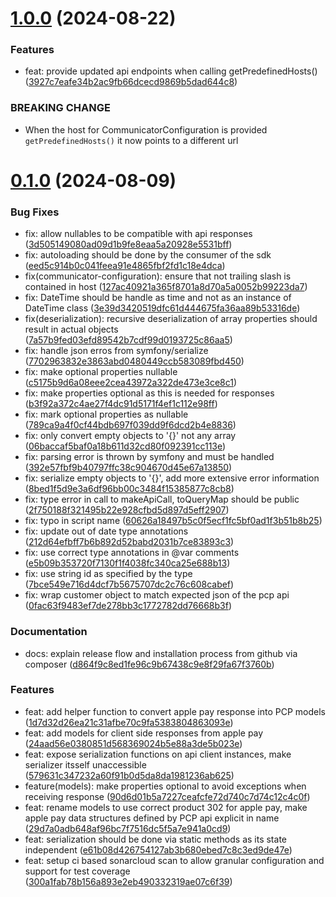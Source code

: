 # [1.0.0](https://github.com/PAYONE-GmbH/PCP-ServerSDK-php/compare/v0.1.0...v1.0.0) (2024-08-22)
### Features
* feat: provide updated api endpoints when calling getPredefinedHosts() ([3927c7eafe34b2ac9fb66dcecd9869b5dad644c8](https://github.com/PAYONE-GmbH/PCP-ServerSDK-php/commit/3927c7eafe34b2ac9fb66dcecd9869b5dad644c8))

### BREAKING CHANGE

* When the host for CommunicatorConfiguration is provided
`getPredefinedHosts()` it now points to a different url
# [0.1.0](https://github.com/PAYONE-GmbH/PCP-ServerSDK-php/compare/f7fc619bdc3a01a86a4d29d23946fa29d520fa31...v0.1.0) (2024-08-09)
### Bug Fixes
* fix: allow nullables to be compatible with api responses ([3d505149080ad09d1b9fe8eaa5a20928e5531bff](https://github.com/PAYONE-GmbH/PCP-ServerSDK-php/commit/3d505149080ad09d1b9fe8eaa5a20928e5531bff))
* fix: autoloading should be done by the consumer of the sdk ([eed5c914b0c041feea91e4865fbf2fd1c18e4dca](https://github.com/PAYONE-GmbH/PCP-ServerSDK-php/commit/eed5c914b0c041feea91e4865fbf2fd1c18e4dca))
* fix(communicator-configuration): ensure that not trailing slash is contained in host ([127ac40921a365f8701a8d70a5a0052b99223da7](https://github.com/PAYONE-GmbH/PCP-ServerSDK-php/commit/127ac40921a365f8701a8d70a5a0052b99223da7))
* fix: DateTime should be handle as time and not as an instance of DateTime class ([3e39d3420519dfc61d444675fa36aa89b53316de](https://github.com/PAYONE-GmbH/PCP-ServerSDK-php/commit/3e39d3420519dfc61d444675fa36aa89b53316de))
* fix(deserialization): recursive deserialization of array properties should result in actual objects ([7a57b9fed03efd89542b7cdf99d0193725c86aa5](https://github.com/PAYONE-GmbH/PCP-ServerSDK-php/commit/7a57b9fed03efd89542b7cdf99d0193725c86aa5))
* fix: handle json erros from symfony/serialize ([7702963832e3863abd0480449ccb583089fbd450](https://github.com/PAYONE-GmbH/PCP-ServerSDK-php/commit/7702963832e3863abd0480449ccb583089fbd450))
* fix: make optional properties nullable ([c5175b9d6a08eee2cea43972a322de473e3ce8c1](https://github.com/PAYONE-GmbH/PCP-ServerSDK-php/commit/c5175b9d6a08eee2cea43972a322de473e3ce8c1))
* fix: make properties optional as this is needed for responses ([b3f92a372c4ae27f4dc91d5171f4ef1c112e98ff](https://github.com/PAYONE-GmbH/PCP-ServerSDK-php/commit/b3f92a372c4ae27f4dc91d5171f4ef1c112e98ff))
* fix: mark optional properties as nullable ([789ca9a4f0cf44bdb697f039dd9f6dcd2b4e8836](https://github.com/PAYONE-GmbH/PCP-ServerSDK-php/commit/789ca9a4f0cf44bdb697f039dd9f6dcd2b4e8836))
* fix: only convert empty objects to '{}' not any array ([06baccaf5baf0a18b611d32cd80f092391cc113e](https://github.com/PAYONE-GmbH/PCP-ServerSDK-php/commit/06baccaf5baf0a18b611d32cd80f092391cc113e))
* fix: parsing error is thrown by symfony and must be handled ([392e57fbf9b40797ffc38c904670d45e67a13850](https://github.com/PAYONE-GmbH/PCP-ServerSDK-php/commit/392e57fbf9b40797ffc38c904670d45e67a13850))
* fix: serialize empty objects to '{}', add more extensive error information ([8bed1f5d9e3a6df96bb00c3484f15385877c8cb8](https://github.com/PAYONE-GmbH/PCP-ServerSDK-php/commit/8bed1f5d9e3a6df96bb00c3484f15385877c8cb8))
* fix: type error in call to makeApiCall, toQueryMap should be public ([2f750188f321495b22e928cfbd5d897d5eff2907](https://github.com/PAYONE-GmbH/PCP-ServerSDK-php/commit/2f750188f321495b22e928cfbd5d897d5eff2907))
* fix: typo in script name ([60626a18497b5c0f5ecf1fc5bf0ad1f3b51b8b25](https://github.com/PAYONE-GmbH/PCP-ServerSDK-php/commit/60626a18497b5c0f5ecf1fc5bf0ad1f3b51b8b25))
* fix: update out of date type annotations ([212d64efbff7b6b892d52babd2031b7ce83893c3](https://github.com/PAYONE-GmbH/PCP-ServerSDK-php/commit/212d64efbff7b6b892d52babd2031b7ce83893c3))
* fix: use correct type annotations in @var comments ([e5b09b353720f7130f1f4038fc340ca25e688b13](https://github.com/PAYONE-GmbH/PCP-ServerSDK-php/commit/e5b09b353720f7130f1f4038fc340ca25e688b13))
* fix: use string id as specified by the type ([7bce549e716d4dcf7b5675707dc2c76c608cabef](https://github.com/PAYONE-GmbH/PCP-ServerSDK-php/commit/7bce549e716d4dcf7b5675707dc2c76c608cabef))
* fix: wrap customer object to match expected json of the pcp api ([0fac63f9483ef7de278bb3c1772782dd76668b3f](https://github.com/PAYONE-GmbH/PCP-ServerSDK-php/commit/0fac63f9483ef7de278bb3c1772782dd76668b3f))
### Documentation
* docs: explain release flow and installation process from github via composer ([d864f9c8ed1fe96c9b67438c9e8f29fa67f3760b](https://github.com/PAYONE-GmbH/PCP-ServerSDK-php/commit/d864f9c8ed1fe96c9b67438c9e8f29fa67f3760b))
### Features
* feat: add helper function to convert apple pay response into PCP models ([1d7d32d26ea21c31afbe70c9fa5383804863093e](https://github.com/PAYONE-GmbH/PCP-ServerSDK-php/commit/1d7d32d26ea21c31afbe70c9fa5383804863093e))
* feat: add models for client side responses from apple pay ([24aad56e0380851d568369024b5e88a3de5b023e](https://github.com/PAYONE-GmbH/PCP-ServerSDK-php/commit/24aad56e0380851d568369024b5e88a3de5b023e))
* feat: expose serialization functions on api client instances, make serializer itsself unaccessible ([579631c347232a60f91b0d5da8da1981236ab625](https://github.com/PAYONE-GmbH/PCP-ServerSDK-php/commit/579631c347232a60f91b0d5da8da1981236ab625))
* feature(models): make properties optional to avoid exceptions when receiving response ([90d6d01b5a7227ceafcfe72d740c7d74c12c4c0f](https://github.com/PAYONE-GmbH/PCP-ServerSDK-php/commit/90d6d01b5a7227ceafcfe72d740c7d74c12c4c0f))
* feat: rename models to use correct product 302 for apple pay, make apple pay data structures defined by PCP api explicit in name ([29d7a0adb648af96bc7f7516dc5f5a7e941a0cd9](https://github.com/PAYONE-GmbH/PCP-ServerSDK-php/commit/29d7a0adb648af96bc7f7516dc5f5a7e941a0cd9))
* feat: serialization should be done via static methods as its state independent ([e61b08d426754127ab3b680ebed7c8c3ed9de47e](https://github.com/PAYONE-GmbH/PCP-ServerSDK-php/commit/e61b08d426754127ab3b680ebed7c8c3ed9de47e))
* feat: setup ci based sonarcloud scan to allow granular configuration and support for test coverage ([300a1fab78b156a893e2eb490332319ae07c6f39](https://github.com/PAYONE-GmbH/PCP-ServerSDK-php/commit/300a1fab78b156a893e2eb490332319ae07c6f39))

